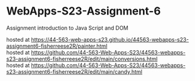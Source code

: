 
# WebApps-S23-Assignment-6
Assignment introduction to Java Script and DOM

hosted at https://44-563-web-apps-s23.github.io/44563-webapps-s23-assignment6-fisherreese2R/painter.html <br>
hosted at https://github.com/44-563-Web-Apps-S23/44563-webapps-s23-assignment6-fisherreese2R/edit/main/conversions.html <br>
hosted at https://github.com/44-563-Web-Apps-S23/44563-webapps-s23-assignment6-fisherreese2R/edit/main/candy.html
